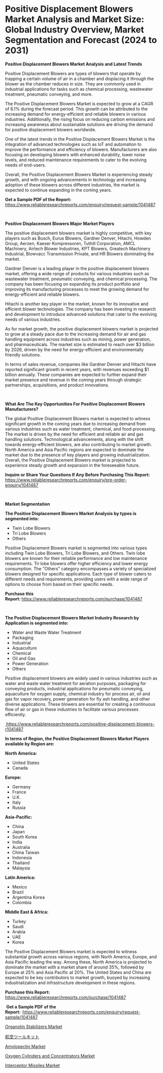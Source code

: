 <p><h1>Positive Displacement Blowers Market Analysis and Market Size: Global Industry Overview, Market Segmentation and Forecast (2024 to 2031)</h1></p><p><strong>Positive Displacement Blowers Market Analysis and Latest Trends</strong></p>
<p><p>Positive Displacement Blowers are types of blowers that operate by trapping a certain volume of air in a chamber and displacing it through the blower as the chamber reduces in size. They are commonly used in industrial applications for tasks such as chemical processing, wastewater treatment, pneumatic conveying, and more.</p><p>The Positive Displacement Blowers Market is expected to grow at a CAGR of 6.1% during the forecast period. This growth can be attributed to the increasing demand for energy-efficient and reliable blowers in various industries. Additionally, the rising focus on reducing carbon emissions and increasing awareness about sustainable solutions are driving the demand for positive displacement blowers worldwide.</p><p>One of the latest trends in the Positive Displacement Blowers Market is the integration of advanced technologies such as IoT and automation to improve the performance and efficiency of blowers. Manufacturers are also focusing on developing blowers with enhanced durability, lower noise levels, and reduced maintenance requirements to cater to the evolving needs of end-users.</p><p>Overall, the Positive Displacement Blowers Market is experiencing steady growth, and with ongoing advancements in technology and increasing adoption of these blowers across different industries, the market is expected to continue expanding in the coming years.</p></p>
<p><strong>Get a Sample PDF of the Report:&nbsp;</strong> <a href="https://www.reliableresearchreports.com/enquiry/request-sample/1041487">https://www.reliableresearchreports.com/enquiry/request-sample/1041487</a></p>
<p>&nbsp;</p>
<p><strong>Positive Displacement Blowers Major Market Players</strong></p>
<p><p>The positive displacement blowers market is highly competitive, with key players such as Busch, Eurus Blowers, Gardner Denver, Hitachi, Howden Group, Aerzen, Kaeser Kompressoren, Tuthill Corporation, AMCL Machinery, Airtech Blower Industries, KPT Blowers, Greatech Machinery Industrial, Blowvacc Transmission Private, and HR Blowers dominating the market.</p><p>Gardner Denver is a leading player in the positive displacement blowers market, offering a wide range of products for various industries such as wastewater treatment, pneumatic conveying, and chemical processing. The company has been focusing on expanding its product portfolio and improving its manufacturing processes to meet the growing demand for energy-efficient and reliable blowers.</p><p>Hitachi is another key player in the market, known for its innovative and efficient blower technologies. The company has been investing in research and development to introduce advanced solutions that cater to the evolving needs of various industries.</p><p>As for market growth, the positive displacement blowers market is projected to grow at a steady pace due to the increasing demand for air and gas handling equipment across industries such as mining, power generation, and pharmaceuticals. The market size is estimated to reach over $3 billion by 2026, driven by the need for energy-efficient and environmentally friendly solutions.</p><p>In terms of sales revenue, companies like Gardner Denver and Hitachi have reported significant growth in recent years, with revenues exceeding $1 billion annually. These companies are expected to further expand their market presence and revenue in the coming years through strategic partnerships, acquisitions, and product innovations.</p></p>
<p>&nbsp;</p>
<p><strong>What Are The Key Opportunities For Positive Displacement Blowers Manufacturers?</strong></p>
<p><p>The global Positive Displacement Blowers market is expected to witness significant growth in the coming years due to increasing demand from various industries such as water treatment, chemical, and food processing. The market is driven by the need for efficient and reliable air and gas handling solutions. Technological advancements, along with the shift towards energy-efficient blowers, are also contributing to market growth. North America and Asia Pacific regions are expected to dominate the market due to the presence of key players and growing industrialization. Overall, the Positive Displacement Blowers market is projected to experience steady growth and expansion in the foreseeable future.</p></p>
<p><strong>Inquire or Share Your Questions If Any Before Purchasing This Report:</strong> <a href="https://www.reliableresearchreports.com/enquiry/pre-order-enquiry/1041487">https://www.reliableresearchreports.com/enquiry/pre-order-enquiry/1041487</a></p>
<p>&nbsp;</p>
<p><strong>Market Segmentation</strong></p>
<p><strong>The Positive Displacement Blowers Market Analysis by types is segmented into:</strong></p>
<p><ul><li>Twin Lobe Blowers</li><li>Tri Lobe Blowers</li><li>Others</li></ul></p>
<p><p>Positive Displacement Blowers market is segmented into various types including Twin Lobe Blowers, Tri Lobe Blowers, and Others. Twin lobe blowers are known for their reliable performance and low maintenance requirements. Tri lobe blowers offer higher efficiency and lower energy consumption. The "Others" category encompasses a variety of specialized blowers designed for specific applications. Each type of blower caters to different needs and requirements, providing users with a wide range of options to choose from based on their specific needs.</p></p>
<p><strong>Purchase this Report:&nbsp;</strong><a href="https://www.reliableresearchreports.com/purchase/1041487">https://www.reliableresearchreports.com/purchase/1041487</a></p>
<p>&nbsp;</p>
<p><strong>The Positive Displacement Blowers Market Industry Research by Application is segmented into:</strong></p>
<p><ul><li>Water and Waste Water Treatment</li><li>Packaging</li><li>Industrial</li><li>Aquaculture</li><li>Chemical</li><li>Oil and Gas</li><li>Power Generation</li><li>Others</li></ul></p>
<p><p>Positive displacement blowers are widely used in various industries such as water and waste water treatment for aeration purposes, packaging for conveying products, industrial applications for pneumatic conveying, aquaculture for oxygen supply, chemical industry for process air, oil and gas for vapor recovery, power generation for fly ash handling, and other diverse applications. These blowers are essential for creating a continuous flow of air or gas in these industries to facilitate various processes efficiently.</p></p>
<p><a href="https://www.reliableresearchreports.com/positive-displacement-blowers-r1041487">&nbsp;https://www.reliableresearchreports.com/positive-displacement-blowers-r1041487</a></p>
<p><strong>In terms of Region, the Positive Displacement Blowers Market Players available by Region are:</strong></p>
<p>
    <p> <strong> North America: </strong>
        <ul>
            <li>United States</li>
            <li>Canada</li>
        </ul>
        </p> 
    <p> <strong> Europe: </strong>
        <ul>
            <li>Germany</li>
            <li>France</li>
            <li>U.K.</li>
            <li>Italy</li>
            <li>Russia</li>
        </ul>
        </p> 
    <p> <strong> Asia-Pacific: </strong>
        <ul>
            <li>China</li>
            <li>Japan</li>
            <li>South Korea</li>
            <li>India</li>
            <li>Australia</li>
            <li>China Taiwan</li>
            <li>Indonesia</li>
            <li>Thailand</li>
            <li>Malaysia</li>
        </ul>
        </p> 
    <p> <strong> Latin America: </strong>
        <ul>
            <li>Mexico</li>
            <li>Brazil</li>
            <li>Argentina Korea</li>
            <li>Colombia</li>
        </ul>
        </p> 
    <p> <strong> Middle East & Africa: </strong>
        <ul>
            <li>Turkey</li>
            <li>Saudi</li>
            <li>Arabia</li>
            <li>UAE</li>
            <li>Korea</li>
        </ul>
    </p>
    </p>
<p><p>The Positive Displacement Blowers market is expected to witness substantial growth across various regions, with North America, Europe, and Asia Pacific leading the way. Among these, North America is projected to dominate the market with a market share of around 35%, followed by Europe at 25% and Asia Pacific at 20%. The United States and China are expected to be key contributors to market growth, buoyed by increasing industrialization and infrastructure development in these regions.</p></p>
<p><strong>Purchase this Report: </strong><a href="https://www.reliableresearchreports.com/purchase/1041487">https://www.reliableresearchreports.com/purchase/1041487</a></p>
<p>&nbsp;<strong>Get a Sample PDF of the Report:&nbsp;&nbsp;</strong><a href="https://www.reliableresearchreports.com/enquiry/request-sample/1041487">https://www.reliableresearchreports.com/enquiry/request-sample/1041487</a></p>
<p><strong></strong></p>
<p><p><a href="https://issuu.com/reportprime-2/docs/organotin-stabilizers-market-size-2030.pptx">Organotin Stabilizers Market</a></p><p><a href="https://github.com/nemesis2824/Market-Research-Report-List-1/blob/main/148889828062.md">航空ツールキット</a></p><p><a href="https://issuu.com/reportprime-2/docs/amylopectin-market-size-2030.pptx">Amylopectin Market</a></p><p><a href="https://github.com/nicholepatriciadoylenwnrjr0/Market-Research-Report-List-2/blob/main/oxygen-cylinders-and-concentrators-market.md">Oxygen Cylinders and Concentrators Market</a></p><p><a href="https://github.com/gamblestampleyjenny50m5sl6/Market-Research-Report-List-2/blob/main/interceptor-missiles-market.md">Interceptor Missiles Market</a></p></p>